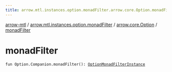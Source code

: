 ```yaml
---
title: arrow.mtl.instances.option.monadFilter.arrow.core.Option.monadFilter - arrow-mtl
---
```


[arrow-mtl](../../index.html) / [arrow.mtl.instances.option.monadFilter](../index.html) / [arrow.core.Option](index.html) / [monadFilter](./monad-filter.html)

# monadFilter

`fun Option.Companion.monadFilter(): `[`OptionMonadFilterInstance`](../../arrow.mtl.instances/-option-monad-filter-instance/index.html)
